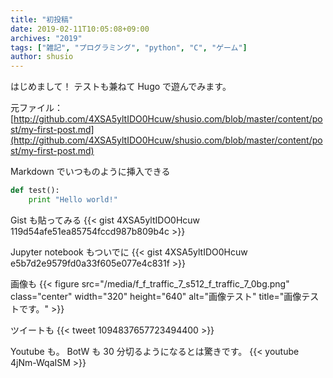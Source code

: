 ```yaml
---
title: "初投稿"
date: 2019-02-11T10:05:08+09:00
archives: "2019"
tags: ["雑記", "プログラミング", "python", "C", "ゲーム"]
author: shusio
---
```


はじめまして！
テストも兼ねて Hugo で遊んでみます。

元ファイル：
[http://github.com/4XSA5yltIDO0Hcuw/shusio.com/blob/master/content/post/my-first-post.md](http://github.com/4XSA5yltIDO0Hcuw/shusio.com/blob/master/content/post/my-first-post.md)

Markdown でいつものように挿入できる
```python
def test():
    print "Hello world!"
```

Gist も貼ってみる
{{< gist 4XSA5yltIDO0Hcuw 119d54afe51ea85754fccd987b809b4c >}}

Jupyter notebook もついでに
{{< gist 4XSA5yltIDO0Hcuw e5b7d2e9579fd0a33f605e077e4c831f >}}

画像も
{{< figure src="/media/f_f_traffic_7_s512_f_traffic_7_0bg.png" class="center" width="320" height="640" alt="画像テスト" title="画像テストです。" >}}

ツイートも
{{< tweet 1094837657723494400 >}}

Youtube も。 BotW も 30 分切るようになるとは驚きです。
{{< youtube 4jNm-WqaISM >}}
